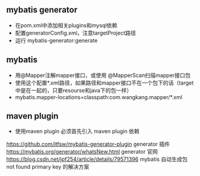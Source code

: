 ## mybatis generator
- 在pom.xml中添加相关plugins和mysql依赖
- 配置generatorConfig.xml，注意targetProject路径
- 运行 mybatis-generator:generate

## mybatis
- 用@Mapper注解mapper接口，或使用 @MapperScan扫描mapper接口包
- 使用这个配置*.xml路径，如果路径和mapper接口不在一个包下的话（target中是在一起的，只要resourse和java下的包一样）
- mybatis.mapper-locations=classpath:com.wangkang.mapper/*.xml


## maven plugin 
- 使用maven plugin 必须首先引入 maven plugin 依赖




https://github.com/itfsw/mybatis-generator-plugin  generator 插件
https://mybatis.org/generator/whatsNew.html  generator 官网
https://blog.csdn.net/jpf254/article/details/79571396 mybatis 自动生成包 not found primary key 的解决方案


